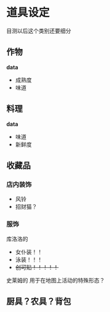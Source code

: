 # 道具设定

目测以后这个类别还要细分

## 作物

**data**

* 成熟度
* 味道

## 料理

**data**

* 味道
* 新鲜度

## 收藏品

### 店内装饰

* 风铃
* 招财猫？
  
### 服饰

库洛洛的

* 女仆装！！
* 泳装！！！
* <s> 创可贴！！！！！</s>

史莱姆的
用于在地图上活动的特殊形态？

## 厨具？农具？背包
